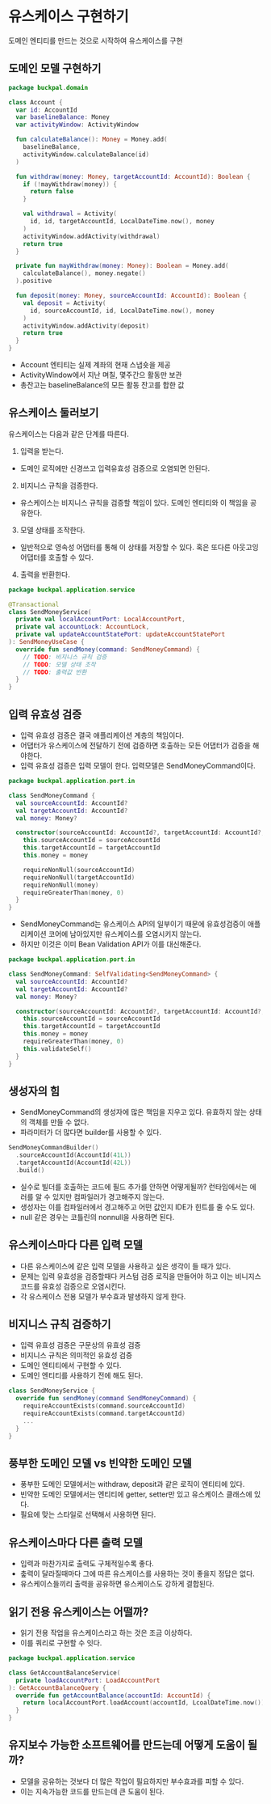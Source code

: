 # 유스케이스 구현하기

도메인 엔티티를 만드는 것으로 시작하여 유스케이스를 구현

## 도메인 모델 구현하기
```kotlin
package buckpal.domain

class Account {
  var id: AccountId
  var baselineBalance: Money
  var activityWindow: ActivityWindow

  fun calculateBalance(): Money = Money.add(
    baselineBalance,
    activityWindow.calculateBalance(id)
  )

  fun withdraw(money: Money, targetAccountId: AccountId): Boolean {
    if (!mayWithdraw(money)) {
      return false
    }

    val withdrawal = Activity(
      id, id, targetAccountId, LocalDateTime.now(), money
    )
    activityWindow.addActivity(withdrawal)
    return true
  }

  private fun mayWithdraw(money: Money): Boolean = Money.add(
    calculateBalance(), money.negate()
  ).positive

  fun deposit(money: Money, sourceAccountId: AccountId): Boolean {
    val deposit = Activity(
      id, sourceAccountId, id, LocalDateTime.now(), money
    )
    activityWindow.addActivity(deposit)
    return true
  }
}
```
- Account 엔티티는 실제 계좌의 현재 스냅숏을 제공
- ActivityWindow에서 지난 며칠, 몇주간으 활동만 보관
- 총잔고는 baselineBalance의 모든 활동 잔고를 합한 값

## 유스케이스 둘러보기
유스케이스는 다음과 같은 단계를 따른다.

1. 입력을 받는다.
  - 도메인 로직에만 신경쓰고 입력유효성 검증으로 오염되면 안된다.
2. 비지니스 규칙을 검증한다.
  - 유스케이스는 비지니스 규칙을 검증할 책임이 있다. 도메인 엔티티와 이 책임을 공유한다.
3. 모델 상태를 조작한다.
  - 일반적으로 영속성 어댑터를 통해 이 상태를 저장할 수 있다. 혹은 또다른 아웃고잉 어댑터를 호출할 수 있다.
4. 출력을 반환한다.

```kotlin
package buckpal.application.service

@Transactional
class SendMoneyService(
  private val localAccountPort: LocalAccountPort,
  private val accountLock: AccountLock,
  private val updateAccountStatePort: updateAccountStatePort
): SendMoneyUseCase {
  override fun sendMoney(command: SendMoneyCommand) {
    // TODO: 비지니스 규칙 검증
    // TODO: 모델 상태 조작
    // TODO: 출력값 반환 
  }
}
```

## 입력 유효성 검증
- 입력 유효성 검증은 결국 애플리케이션 계층의 책임이다.
- 어댑터가 유스케이스에 전달하기 전에 검증하면 호출하는 모든 어댑터가 검증을 해야한다.
- 입력 유효성 검증은 입력 모델이 한다. 입력모델은 SendMoneyCommand이다.

```kotlin
package buckpal.application.port.in

class SendMoneyCommand {
  val sourceAccountId: AccountId?
  val targetAccountId: AccountId?
  val money: Money?

  constructor(sourceAccountId: AccountId?, targetAccountId: AccountId?, money: Money?) {
    this.sourceAccountId = sourceAccountId
    this.targetAccountId = targetAccountId
    this.money = money

    requireNonNull(sourceAccountId)
    requireNonNull(targetAccountId)
    requireNonNull(money)
    requireGreaterThan(money, 0)
  }
}
```
- SendMoneyCommand는 유스케이스 API의 일부이기 때문에 유효성검증이 애플리케이션 코어에 남아있지만 유스케이스를 오염시키지 않는다.
- 하지만 이것은 이미 Bean Validation API가 이를 대신해준다.

```kotlin
package buckpal.application.port.in

class SendMoneyCommand: SelfValidating<SendMoneyCommand> {
  val sourceAccountId: AccountId?
  val targetAccountId: AccountId?
  val money: Money?

  constructor(sourceAccountId: AccountId?, targetAccountId: AccountId?, money: Money?) {
    this.sourceAccountId = sourceAccountId
    this.targetAccountId = targetAccountId
    this.money = money
    requireGreaterThan(money, 0)
    this.validateSelf()
  }
}
```

## 생성자의 힘
- SendMoneyCommand의 생성자에 많은 책임을 지우고 있다. 유효하지 않는 상태의 객체를 만들 수 없다.
- 파라미터가 더 많다면 builder를 사용할 수 있다.

```kotlin
SendMoneyCommandBuilder()
  .sourceAccountId(AccountId(41L))
  .targetAccountId(AccountId(42L))
  .build()
```
- 실수로 빌더를 호출하는 코드에 필드 추가를 안하면 어떻게될까? 런타임에서는 에러를 알 수 있지만 컴파일러가 경고해주지 않는다.
- 생성자는 이를 컴파일러에서 경고해주고 어떤 값인지 IDE가 힌트를 줄 수도 있다.
- null 같은 경우는 코틀린의 nonnull을 사용하면 된다.

## 유스케이스마다 다른 입력 모델
- 다른 유스케이스에 같은 입력 모델을 사용하고 싶은 생각이 들 때가 있다.
- 문제는 입력 유효성을 검증할때다 커스텀 검증 로직을 만들어야 하고 이는 비니지스코드를 유효성 검증으로 오염시킨다.
- 각 유스케이스 전용 모델가 부수효과 발생하지 않게 한다.

## 비지니스 규칙 검증하기
- 입력 유효성 검증은 구문상의 유효성 검증
- 비지니스 규칙은 의미적인 유효성 검증
- 도메인 엔티티에서 구현할 수 있다.
- 도메인 엔티티를 사용하기 전에 해도 된다.

```kotlin
class SendMoneyService {
  override fun sendMoney(command SendMoneyCommand) {
    requireAccountExists(command.sourceAccountId)
    requireAccountExists(command.targetAccountId)
    ...
  }
}
```

## 풍부한 도메인 모델 vs 빈약한 도메인 모델
- 풍부한 도메인 모델에서는 withdraw, deposit과 같은 로직이 엔티티에 있다.
- 빈약한 도메인 모델에서는 엔티티에 getter, setter만 있고 유스케이스 클래스에 있다.
- 필요에 맞는 스타일로 선택해서 사용하면 된다.

## 유스케이스마다 다른 출력 모델
- 입력과 마찬가지로 출력도 구체적일수록 좋다.
- 춮력이 달라질때마다 그에 따른 유스케이스를 사용하는 것이 좋을지 정답은 없다.
- 유스케이스들끼리 출력을 공유하면 유스케이스도 강하게 결합된다.

## 읽기 전용 유스케이스는 어떨까?
- 읽기 전용 작업을 유스케이스라고 하는 것은 조금 이상하다.
- 이를 쿼리로 구현할 수 잇다.

```kotlin
package buckpal.application.service

class GetAccountBalanceService(
  private loadAccountPort: LoadAccountPort
): GetAccountBalanceQuery {
  override fun getAccountBalance(accountId: AccountId) {
    return localAccountPort.loadAccount(accountId, LcoalDateTime.now()).calculateBalance()
  }
}
```

## 유지보수 가능한 소프트웨어를 만드는데 어떻게 도움이 될까?
- 모델을 공유하는 것보다 더 많은 작업이 필요하지만 부수효과를 피할 수 있다.
- 이는 지속가능한 코드를 만드는데 큰 도움이 된다.

